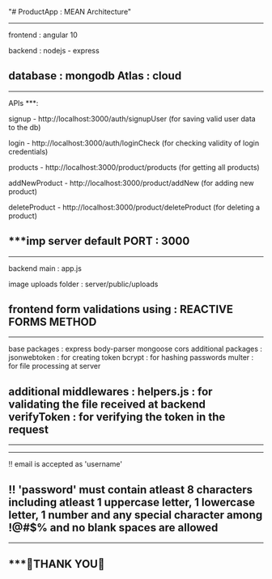 "# ProductApp : MEAN Architecture" 

---------------------------------------------------
frontend : angular 10

backend : nodejs - express

database : mongodb Atlas : cloud
---------------------------------------------------

---------------------------------------------------
APIs ***:

signup - http://localhost:3000/auth/signupUser       (for saving valid user data to the db)

login  - http://localhost:3000/auth/loginCheck      (for checking validity of login credentials)

products - http://localhost:3000/product/products   (for getting all products)

addNewProduct -  http://localhost:3000/product/addNew   (for adding new product)

deleteProduct -  http://localhost:3000/product/deleteProduct    (for deleting a product)


***imp server default PORT : 3000
-----------------------------------------------------

-----------------------------------------------------
backend main         : app.js

image uploads folder : server/public/uploads

frontend form validations using : REACTIVE FORMS METHOD
-----------------------------------------------------

-----------------------------------------------------
base packages            :
                            express
                            body-parser
                            mongoose
                            cors
additional packages      :
                            jsonwebtoken : for creating token
                            bcrypt       : for hashing passwords
                            multer       : for file processing at server

additional middlewares   :
                            helpers.js   :  for validating the file received at backend
                            verifyToken  :  for verifying the token in the request
-----------------------------------------------------

-----------------------------------------------------
*****************************************************
!! email is accepted as 'username'

!! 'password' must contain atleast 8 characters including atleast 1 uppercase letter,
    1 lowercase letter, 1 number and any special character among !@#$% and no blank spaces are allowed
-----------------------------------------------------


-----------------------------------------------------
*********************🙂THANK YOU🙂******************
-----------------------------------------------------
